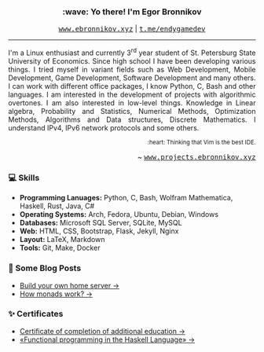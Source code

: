 <h3 align="center">:wave: Yo there! I'm Egor Bronnikov</h3>
<p align="center">
  <kbd><a href="https://ebronnikov.xyz">www.ebronnikov.xyz</a></kbd> |
  <kbd><a href="https://t.me/endygamedev">t.me/endygamedev</a></kbd>
</p>

---

<p align="justify">I'm a Linux enthusiast and currently 3<sup>rd</sup> year student of St. Petersburg State University of Economics. Since high school I have been developing various things. I tried myself in variant fields such as Web Development, Mobile Development, Game Development, Software Development and many others. I can work with different office packages, I know Python, C, Bash and other languages. I am interested in the development of projects with algorithmic overtones. I am also interested in low-level things. Knowledge in Linear algebra, Probability and Statistics, Numerical Methods, Optimization Methods, Algorithms and Data structures, Discrete Mathematics. I understand IPv4, IPv6 network protocols and some others.</p>

<p align="right"><sub>:heart: Thinking that Vim is the best IDE.</sub></p>
<p align="right">~ <kbd><a href="https://projects.ebronnikov.xyz">www.projects.ebronnikov.xyz</a></kbd></p>

### :computer: Skills
- **Programming Lanuages:** Python, C, Bash, Wolfram Mathematica, Haskell, Rust, Java, C#
- **Operating Systems:** Arch, Fedora, Ubuntu, Debian, Windows
- **Databases:** Microsoft SQL Server, SQLite, MySQL
- **Web:** HTML, CSS, Bootstrap, Flask, Jekyll, Nginx
- **Layout:** LaTeX, Markdown
- **Tools:** Git, Make, Docker

### :newspaper: Some Blog Posts
- [Build your own home server →](https://ebronnikov.xyz/jekyll/update/2021/11/19/build-server.html)
- [How monads work? →](https://ebronnikov.xyz/jekyll/update/2021/10/24/monads.html)

### :sparkles: Certificates
- [Certificate of completion of additional education →](https://ebronnikov.xyz/assets/certificate.pdf)
- [«Functional programming in the Haskell Language» →]( https://stepik.org/cert/1062738)
